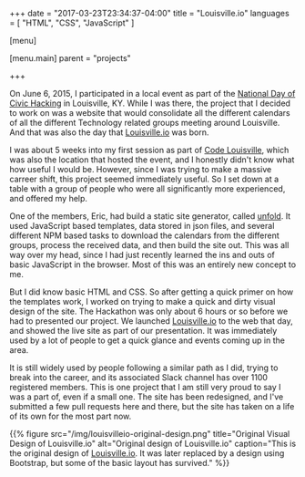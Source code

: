 +++
date = "2017-03-23T23:34:37-04:00"
title = "Louisville.io"
languages = [ "HTML", "CSS", "JavaScript" ]

[menu]

  [menu.main]
    parent = "projects"

+++

On June 6, 2015, I participated in a local event as part of the [National Day of Civic Hacking] in Louisville, KY.  While I was there, the project that I decided to work on was a website that would consolidate all the different calendars of all the different Technology related groups meeting around Louisville.  And that was also the day that [Louisville.io] was born.

I was about 5 weeks into my first session as part of [Code Louisville], which was also the location that hosted the event, and I honestly didn't know what how useful I would be.  However, since I was trying to make a massive carreer shift, this project seemed immediately useful.  So I set down at a table with a group of people who were all significantly more experienced, and offered my help.

One of the members, Eric, had build a static site generator, called [unfold].  It used JavaScript based templates, data stored in json files, and several different NPM based tasks to download the calendars from the different groups, process the received data, and then build the site out.  This was all way over my head, since I had just recently learned the ins and outs of basic JavaScript in the browser.  Most of this was an entirely new concept to me.

But I did know basic HTML and CSS.  So after getting a quick primer on how the templates work, I worked on trying to make a quick and dirty visual design of the site.  The Hackathon was only about 6 hours or so before we had to presented our project. We launched [Louisville.io] to the web that day, and showed the live site as part of our presentation.  It was immediately used by a lot of people to get a quick glance and events coming up in the area.

It is still widely used by people following a similar path as I did, trying to break into the career, and its associated Slack channel has over 1100 registered members.  This is one project that I am still very proud to say I was a part of, even if a small one.  The site has been redesigned, and I've submitted a few pull requests here and there, but the site has taken on a life of its own for the most part now. 

{{% figure src="/img/louisvilleio-original-design.png" title="Original Visual Design of Louisville.io" alt="Original design of Louisville.io" caption="This is the original design of [Louisville.io].  It was later replaced by a design using Bootstrap, but some of the basic layout has survived." %}}

[National Day of Civic Hacking]: http://www.courier-journal.com/story/news/local/2015/06/07/louisville-hackers-code-public-good/28666213/
[Louisville.io]: http://louisville.io/
[Code Louisville]: https://www.codelouisville.org/
[unfold]: https://github.com/ericlathrop/unfold "unfold, a data driven static site generator"
